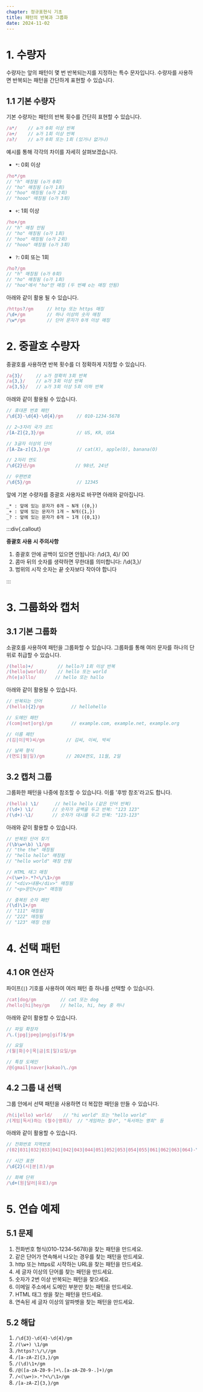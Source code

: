 ```yaml
---
chapter: 정규표현식 기초
title: 패턴의 반복과 그룹화
date: 2024-11-02
---
```


# 1. 수량자

수량자는 앞의 패턴이 몇 번 반복되는지를 지정하는 특수 문자입니다. 수량자를 사용하면 반복되는 패턴을 간단하게 표현할 수 있습니다.

## 1.1 기본 수량자

기본 수량자는 패턴의 반복 횟수를 간단히 표현할 수 있습니다.

```javascript
/a*/    // a가 0회 이상 반복
/a+/    // a가 1회 이상 반복
/a?/    // a가 0회 또는 1회 (있거나 없거나)
```

예시를 통해 각각의 차이를 자세히 살펴보겠습니다.

- `*`: 0회 이상
```javascript
/ho*/gm   
// "h" 매칭됨 (o가 0회)
// "ho" 매칭됨 (o가 1회)
// "hoo" 매칭됨 (o가 2회)
// "hooo" 매칭됨 (o가 3회)
```

- `+`: 1회 이상
```javascript
/ho+/gm   
// "h" 매칭 안됨
// "ho" 매칭됨 (o가 1회)
// "hoo" 매칭됨 (o가 2회)
// "hooo" 매칭됨 (o가 3회)
```

- `?`: 0회 또는 1회
```javascript
/ho?/gm   
// "h" 매칭됨 (o가 0회)
// "ho" 매칭됨 (o가 1회)
// "hoo"에서 "ho"만 매칭 (두 번째 o는 매칭 안됨)
```

아래와 같이 활용 될 수 있습니다.

```javascript
/https?/gm     // http 또는 https 매칭
/\d+/gm        // 하나 이상의 숫자 매칭
/\w*/gm        // 단어 문자가 0개 이상 매칭
```

# 2. 중괄호 수량자

중괄호를 사용하면 반복 횟수를 더 정확하게 지정할 수 있습니다.

```javascript
/a{3}/     // a가 정확히 3회 반복
/a{3,}/    // a가 3회 이상 반복
/a{3,5}/   // a가 3회 이상 5회 이하 반복
```

아래와 같이 활용될 수 있습니다.

```javascript
// 휴대폰 번호 패턴
/\d{3}-\d{4}-\d{4}/gm     // 010-1234-5678

// 2~3자리 국가 코드
/[A-Z]{2,3}/gm            // US, KR, USA

// 3글자 이상의 단어
/[A-Za-z]{3,}/gm          // cat(X), apple(O), banana(O)

// 2자리 연도
/\d{2}년/gm               // 98년, 24년

// 우편번호
/\d{5}/gm                 // 12345
```

앞에 기본 수량자를 중괄호 사용자로 바꾸면 아래와 같아집니다.

```md
_* : 앞에 있는 문자가 0개 ~ N개 ({0,})
_+ : 앞에 있는 문자가 1개 ~ N개({1,})
_? : 앞에 있는 문자가 0개 ~ 1개 ({0,1})
```

:::div{.callout}

**중괄호 사용 시 주의사항**

1. 중괄호 안에 공백이 있으면 안됩니다: /\d{3, 4}/ (X)
2. 콤마 뒤의 숫자를 생략하면 무한대를 의미합니다: /\d{3,}/
3. 범위의 시작 숫자는 끝 숫자보다 작아야 합니다

:::

# 3. 그룹화와 캡처

## 3.1 기본 그룹화

소괄호를 사용하여 패턴을 그룹화할 수 있습니다. 그룹화를 통해 여러 문자를 하나의 단위로 취급할 수 있습니다.

```javascript
/(hello)+/         // hello가 1회 이상 반복
/(hello|world)/    // hello 또는 world
/h(e|a)llo/       // hello 또는 hallo
```

아래와 같이 활용될 수 있습니다.

```javascript
// 반복되는 단어
/(hello){2}/gm          // hellohello

// 도메인 패턴
/(com|net|org)/gm       // example.com, example.net, example.org

// 이름 패턴
/(김|이|박)씨/gm        // 김씨, 이씨, 박씨

// 날짜 형식
/(연도|월|일)/gm        // 2024연도, 11월, 2일
```

## 3.2 캡처 그룹

그룹화한 패턴을 나중에 참조할 수 있습니다. 이를 '후방 참조'라고도 합니다.

```javascript
/(hello) \1/      // hello hello (같은 단어 반복)
/(\d+) \1/       // 숫자가 공백을 두고 반복: "123 123"
/(\d+)-\1/       // 숫자가 대시를 두고 반복: "123-123"
```

아래와 같이 활용할 수 있습니다.

```javascript
// 반복된 단어 찾기
/(\b\w+\b) \1/gm
// "the the" 매칭됨
// "hello hello" 매칭됨
// "hello world" 매칭 안됨

// HTML 태그 매칭
/<(\w+)>.*?<\/\1>/gm
// "<div>내용</div>" 매칭됨
// "<p>문단</p>" 매칭됨

// 중복된 숫자 패턴
/(\d)\1+/gm
// "111" 매칭됨
// "222" 매칭됨
// "123" 매칭 안됨
```

# 4. 선택 패턴

## 4.1 OR 연산자

파이프(`|`) 기호를 사용하여 여러 패턴 중 하나를 선택할 수 있습니다.

```javascript
/cat|dog/gm         // cat 또는 dog
/hello|hi|hey/gm    // hello, hi, hey 중 하나
```

아래와 같이 활용할 수 있습니다.

```javascript
// 파일 확장자
/\.(jpg|jpeg|png|gif)$/gm

// 요일
/(월|화|수|목|금|토|일)요일/gm

// 특정 도메인
/@(gmail|naver|kakao)\./gm
```

## 4.2 그룹 내 선택

그룹 안에서 선택 패턴을 사용하면 더 복잡한 패턴을 만들 수 있습니다.

```javascript
/h(i|ello) world/    // "hi world" 또는 "hello world"
/(게임|독서)하는 (철수|영희)/  // "게임하는 철수", "독서하는 영희" 등
```

아래와 같이 활용할 수 있습니다.

```javascript
// 전화번호 지역번호
/(02|031|032|033|041|042|043|044|051|052|053|054|055|061|062|063|064)-\d{4}-\d{4}/gm

// 시간 표현
/\d{2}(시|분|초)/gm

// 화폐 단위
/\d+(원|달러|유로)/gm
```

# 5. 연습 예제

## 5.1 문제
1. 전화번호 형식(010-1234-5678)을 찾는 패턴을 만드세요.
2. 같은 단어가 연속해서 나오는 경우를 찾는 패턴을 만드세요.
3. http 또는 https로 시작하는 URL을 찾는 패턴을 만드세요.
4. 세 글자 이상의 단어를 찾는 패턴을 만드세요.
5. 숫자가 2번 이상 반복되는 패턴을 찾으세요.
6. 이메일 주소에서 도메인 부분만 찾는 패턴을 만드세요.
7. HTML 태그 쌍을 찾는 패턴을 만드세요.
8. 연속된 세 글자 이상의 알파벳을 찾는 패턴을 만드세요.

## 5.2 해답
1. `/\d{3}-\d{4}-\d{4}/gm`
2. `/(\w+) \1/gm`
3. `/https?:\/\//gm`
4. `/[a-zA-Z]{3,}/gm`
5. `/(\d)\1+/gm`
6. `/@([a-zA-Z0-9-]+\.[a-zA-Z0-9-.]+)/gm`
7. `/<(\w+)>.*?<\/\1>/gm`
8. `/[a-zA-Z]{3,}/gm`
